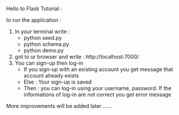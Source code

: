 Hello to Flask Tutorial : 

to run the application : 

1) In your terminal write : 
	* python seed.py
	* python schema.py
	* python demo.py
2) got to ur browser and write : http://localhost:7000/
3) You can sign-up then log-in 
	* If you sign-up with an existing account you get message that account already exists 
	* Else : Your sign-up is saved 
	* Then : you can log-in using your username, password. If the informations of log-in are not correct you get error message
	
More improvements will be added later ......
